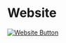 # Website

<a href="https://username.github.io/repository-name/" target="_blank">
  <img src="https://img.shields.io/badge/Website-Visit%20Now-blue?style=for-the-badge" alt="Website Button">
</a>
